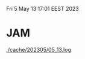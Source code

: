 Fri  5 May 13:17:01 EEST 2023
# JAM
<a href='./cache/202305/05_13.log'>./cache/202305/05_13.log</a>
